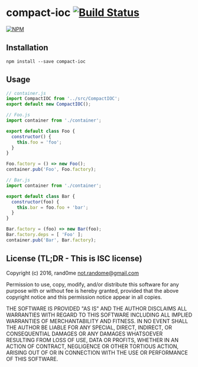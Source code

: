 compact-ioc [![Build Status]](https://travis-ci.org/rand0me/node-compact-ioc)
==========================================
[![NPM]](https://nodei.co/npm/compact-ioc/)

## Installation
```
npm install --save compact-ioc
```

## Usage
```javascript
// container.js
import CompactIOC from '../src/CompactIOC';
export default new CompactIOC();
```
```javascript
// Foo.js
import container from './container';

export default class Foo {
  constructor() {
    this.foo = 'foo';
  }
}

Foo.factory = () => new Foo();
container.pub('Foo', Foo.factory);
```
```javascript
// Bar.js
import container from './container';

export default class Bar {
  constructor(foo) {
    this.bar = foo.foo + 'bar';
  }
}

Bar.factory = (foo) => new Bar(foo);
Bar.factory.deps = [ 'Foo' ];
container.pub('Bar', Bar.factory);
```

## License (TL;DR - This is ISC license)
Copyright (c) 2016, rand0me <not.randome@gmail.com>

Permission to use, copy, modify, and/or distribute this software for any
purpose with or without fee is hereby granted, provided that the above
copyright notice and this permission notice appear in all copies.

THE SOFTWARE IS PROVIDED "AS IS" AND THE AUTHOR DISCLAIMS ALL WARRANTIES
WITH REGARD TO THIS SOFTWARE INCLUDING ALL IMPLIED WARRANTIES OF
MERCHANTABILITY AND FITNESS. IN NO EVENT SHALL THE AUTHOR BE LIABLE FOR
ANY SPECIAL, DIRECT, INDIRECT, OR CONSEQUENTIAL DAMAGES OR ANY DAMAGES
WHATSOEVER RESULTING FROM LOSS OF USE, DATA OR PROFITS, WHETHER IN AN
ACTION OF CONTRACT, NEGLIGENCE OR OTHER TORTIOUS ACTION, ARISING OUT OF
OR IN CONNECTION WITH THE USE OR PERFORMANCE OF THIS SOFTWARE.


[Build Status]: https://travis-ci.org/rand0me/node-compact-ioc.svg?branch=master
[NPM]: https://nodei.co/npm/compact-ioc.png

